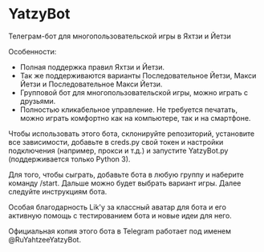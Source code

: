 # YatzyBot
Телеграм-бот для многопользовательской игры в Яхтзи и Йетзи 

Особенности:
* Полная поддержка правил Яхтзи и Йетзи.
* Так же поддерживаются варианты Последовательное Йетзи, Макси Йетзи и Последовательное Макси Йетзи.
* Групповой бот для многопользовательской игры, можно играть с друзьями.
* Полностью кликабельное управление. Не требуется печатать, можно играть комфортно как на компьютере, так и на смартфоне.

Чтобы использовать этого бота, склонируйте репозиторий, установите все зависимости, добавьте в creds.py свой токен и настройки подключения (например, прокси и т.д.) и запустите YatzyBot.py (поддерживается только Python 3).

Для того, чтобы сыграть, добавьте бота в любую группу и наберите команду /start. Дальше можно будет выбрать вариант игры. Далее следуйте инструкциям бота.

Особая благодарность Lik'у за классный аватар для бота и его активную помощь с тестированием бота и новые идеи для него.

Официальная копия этого бота в Telegram работает под именем @RuYahtzeeYatzyBot.
